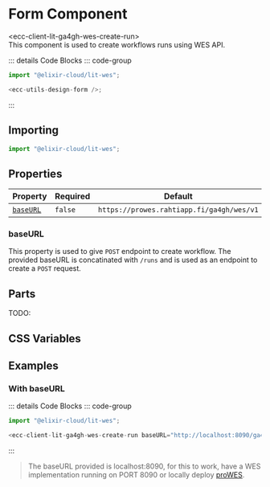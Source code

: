 # Form Component <Badge type="warning" text="beta" />

<div class="component-name">&lt;ecc-client-lit-ga4gh-wes-create-run&gt;</div>
This component is used to create workflows runs using WES API.
<ClientOnly>
  <div :class="isDark ? 'component-dark component' : 'component-light component'">
    <ecc-client-lit-ga4gh-wes-create-run />

::: details Code Blocks
::: code-group

```js [HTML]
import "@elixir-cloud/lit-wes";

<ecc-utils-design-form />;
```

  <!-- ```jsx [React]

  ``` -->

:::

  </div>
</ClientOnly>

## Importing

```js [HTML]
import "@elixir-cloud/lit-wes";
```

## Properties

| Property              | Required | Default                                   | Type     | Description |
| --------------------- | -------- | ----------------------------------------- | -------- | ----------- |
| [`baseURL`](#baseURL) | `false`  | `https://prowes.rahtiapp.fi/ga4gh/wes/v1` | `String` | Base URL    |

### baseURL

This property is used to give `POST` endpoint to create workflow. The provided baseURL is concatinated with `/runs` and is used as an endpoint to create a `POST` request.

## Parts

TODO:

<!-- | Part Name       | Description                                                                       |
| --------------- | --------------------------------------------------------------------------------- |
| ``          | Component's internal form.                                                        | -->

## CSS Variables

## Examples

### With baseURL

<ClientOnly>
  <div :class="isDark ? 'component-dark component' : 'component-light component'">
  <!-- Render ecc-utils-design-form component only after the component is loaded -->
    <ecc-client-lit-ga4gh-wes-create-run
        baseURL="http://localhost:8090/ga4gh/wes/v1"
    />

::: details Code Blocks
::: code-group

```js [HTML]
import "@elixir-cloud/lit-wes";

<ecc-client-lit-ga4gh-wes-create-run baseURL="http://localhost:8090/ga4gh/wes/v1" />;
```

  <!-- ```jsx [React]

  ``` -->

:::

  </div>
</ClientOnly>

> The baseURL provided is localhost:8090, for this to work, have a WES implementation running on PORT 8090 or locally deploy [proWES](https://github.com/elixir-cloud-aai/proWES).

<script setup>
  import { onMounted } from "vue";
import { useData } from "vitepress";
const { isDark } = useData();
onMounted(() => {
  import("@elixir-cloud/lit-wes").then((module) => {
    renderComponent.value = false;
    renderComponent.value = true;
    document.querySelectorAll("ecc-client-lit-ga4gh-wes-create-run").forEach((element) => {
      element.addEventListener("form-submit", (e) => {
        console.log("form-submitted", e.detail);
      });
    });
  });
});
</script>
